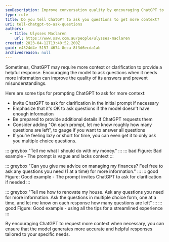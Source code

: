 ```yaml
---
seoDescription: Improve conversation quality by encouraging ChatGPT to ask questions when needed, providing more accurate and helpful responses.
type: rule
title: Do you tell ChatGPT to ask you questions to get more context?
uri: tell-chatgpt-to-ask-questions
authors:
  - title: Ulysses Maclaren
    url: https://www.ssw.com.au/people/ulysses-maclaren
created: 2023-04-12T13:40:52.200Z
guid: e4324d4e-5157-4674-8eca-8f3d6ecda1ab
archivedreason: null
---
```


Sometimes, ChatGPT may require more context or clarification to provide a helpful response. Encouraging the model to ask questions when it needs more information can improve the quality of its answers and prevent misunderstandings.

<!--endintro-->

Here are some tips for prompting ChatGPT to ask for more context:

- Invite ChatGPT to ask for clarification in the initial prompt if necessary
- Emphasize that it's OK to ask questions if the model doesn't have enough information
- Be prepared to provide additional details if ChatGPT requests them
- Consider adding "On each prompt, let me know roughly how many questions are left", to gauge if you want to answer all questions
- If you’re feeling lazy or short for time, you can even get it to only ask you multiple choice questions.

::: greybox
"Tell me what I should do with my money."
:::
::: bad
Figure: Bad example - The prompt is vague and lacks context
:::

::: greybox
"Can you give me advice on managing my finances? Feel free to ask any questions you need (1 at a time) for more information."
:::
::: good
Figure: Good example - The prompt invites ChatGPT to ask for clarification if needed
:::

::: greybox
"Tell me how to renovate my house. Ask any questions you need for more information. Ask the questions in multiple choice form, one at a time, and let me know on each response how many questions are left"
:::
::: good
Figure: Good example - using all the tips for a streamlined experience
:::

By encouraging ChatGPT to request more context when necessary, you can ensure that the model generates more accurate and helpful responses tailored to your specific needs.
